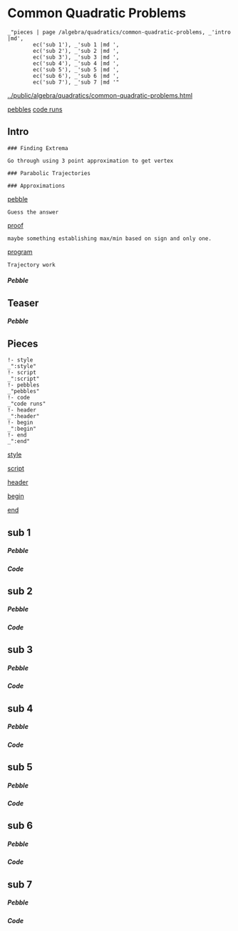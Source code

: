 # Common Quadratic Problems

    _"pieces | page /algebra/quadratics/common-quadratic-problems, _'intro |md',
            ec('sub 1'), _'sub 1 |md ',
            ec('sub 2'), _'sub 2 |md ',
            ec('sub 3'), _'sub 3 |md ',
            ec('sub 4'), _'sub 4 |md ',
            ec('sub 5'), _'sub 5 |md ',
            ec('sub 6'), _'sub 6 |md ',
            ec('sub 7'), _'sub 7 |md '"

[../public/algebra/quadratics/common-quadratic-problems.html](# "save:")

[pebbles](#pebble "h5: | .join \n")
[code runs](#code "h5: | .join \n")

## Intro


    ### Finding Extrema

    Go through using 3 point approximation to get vertex

    ### Parabolic Trajectories

    ### Approximations 

[pebble]()

    Guess the answer

[proof]()

    maybe something establishing max/min based on sign and only one. 

[program]()

    Trajectory work

##### Pebble

## Teaser

##### Pebble

## Pieces

    !- style
    _":style"
    !- script
    _":script"
    !- pebbles
    _"pebbles"
    !- code
    _"code runs"
    !- header
    _":header"
    !- begin
    _":begin"
    !- end
    _":end"



[style]() 

[script]()

[header]()

[begin]()

[end]()

## sub 1




##### Pebble


##### Code


## sub 2




##### Pebble


##### Code


## sub 3




##### Pebble


##### Code


## sub 4




##### Pebble


##### Code


## sub 5




##### Pebble


##### Code


## sub 6




##### Pebble


##### Code


## sub 7




##### Pebble


##### Code


